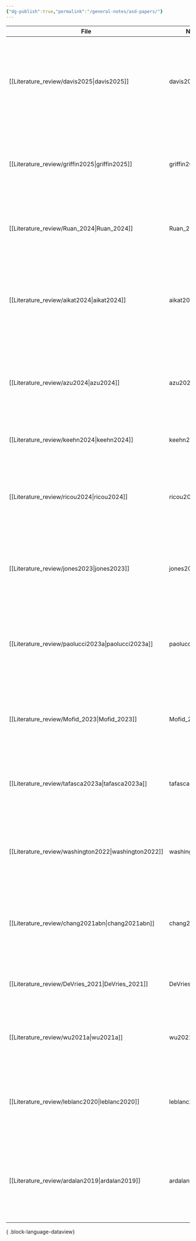```yaml
---
{"dg-publish":true,"permalink":"/general-notes/asd-papers/"}
---
```





| File                                                    | Note           | EyeMetrics | title                                                                                                                                 | Paper_type        | EyeTracking | rate |
| ------------------------------------------------------- | -------------- | ---------- | ------------------------------------------------------------------------------------------------------------------------------------- | ----------------- | ----------- | ---- |
| [[Literature_review/davis2025\|davis2025]]           | davis2025      | \-         | Behavioral characteristics of toddlers later identified with an autism diagnosis, ADHD symptoms, or combined autism and ADHD symptoms | journalArticle    | \-          | \-   |
| [[Literature_review/griffin2025\|griffin2025]]       | griffin2025    | \-         | Spatiotemporal Eye Movement Dynamics Reveal Altered Face Prioritization in Early Visual Processing Among Autistic Children            | journalArticle    | \-          | \-   |
| [[Literature_review/Ruan_2024\|Ruan_2024]]           | Ruan_2024      | \-         | Can Micro-Expressions Be Used as a Biomarker for Autism Spectrum Disorder?                                                            | Research          | \-          | \-   |
| [[Literature_review/aikat2024\|aikat2024]]           | aikat2024      | \-         | Digital Phenotyping based on a Mobile App Identifies Distinct and Overlapping Features in Children Diagnosed with Autism versus ADHD  | conferencePaper   | \-          | \-   |
| [[Literature_review/azu2024\|azu2024]]               | azu2024        | \-         | Clinician–caregiver informant discrepancy is associated with sex, diagnosis age, and intervention use among autistic children         | journalArticle    | \-          | \-   |
| [[Literature_review/keehn2024\|keehn2024]]           | keehn2024      | \-         | Eye-Tracking Biomarkers and Autism Diagnosis in Primary Care                                                                          | journalArticle    | \-          | \-   |
| [[Literature_review/ricou2024\|ricou2024]]           | ricou2024      | \-         | Invariant response to faces in ASD unexpected trajectory of oculo-pupillometric biomarkers from childhood to adulthoo                 | preprint          | \-          | \-   |
| [[Literature_review/jones2023\|jones2023]]           | jones2023      | \-         | Eye-Tracking–Based Measurement of Social Visual Engagement Compared With Expert Clinical Diagnosis of Autism                          | \-                | \-          | \-   |
| [[Literature_review/paolucci2023a\|paolucci2023a]]   | paolucci2023a  | \-         | Early prediction of Autism Spectrum Disorders through interaction analysis in home videos and explainable artificial intelligence     | journalArticle    | \-          | \-   |
| [[Literature_review/Mofid_2023\|Mofid_2023]]         | Mofid_2023     | \-         | The Power of Combining Oculometric and Pupillometric Parameters for Autism Screening in Children                                      | Research          | FaceLAB     | 60   |
| [[Literature_review/tafasca2023a\|tafasca2023a]]     | tafasca2023a   | \-         | The AI4Autism Project A Multimodal and Interdisciplinary Approach to Autism Diagnosis and Stratification                              | conferencePaper   | \-          | \-   |
| [[Literature_review/washington2022\|washington2022]] | washington2022 | \-         | Crowd annotations can approximate clinical autism impressions from short home videos with privacy protections                         | journalArticle    | \-          | \-   |
| [[Literature_review/chang2021abn\|chang2021abn]]     | chang2021abn   | \-         | Computational Methods to Measure Patterns of Gaze in Toddlers With Autism Spectrum Disorder                                           | \-                | \-          | \-   |
| [[Literature_review/DeVries_2021\|DeVries_2021]]     | DeVries_2021   | \-         | Autism spectrum disorder and pupillometry A systematic review and meta-analysis                                                       | systematic_review | \-          | \-   |
| [[Literature_review/wu2021a\|wu2021a]]               | wu2021a        | \-         | Machine Learning Based Autism Spectrum Disorder Detection from Videos                                                                 | journalArticle    | \-          | \-   |
| [[Literature_review/leblanc2020\|leblanc2020]]       | leblanc2020    | \-         | Feature replacement methods enable reliable home video analysis for machine learning detection of autism                              | journalArticle    | \-          | \-   |
| [[Literature_review/ardalan2019\|ardalan2019]]       | ardalan2019    | \-         | Whole-Body Movement during Videogame Play Distinguishes Youth with Autism from Youth with Typical Development                         | journalArticle    | \-          | \-   |

{ .block-language-dataview}